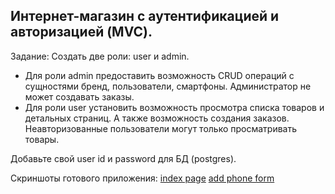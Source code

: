 ## Интернет-магазин с аутентификацией и авторизацией (MVC).

Задание:
Создать две роли: user и admin.
* Для роли admin предоставить возможность CRUD операций с сущностями бренд, пользователи, смартфоны.
Администратор не может создавать заказы.
* Для роли user установить возможность просмотра списка товаров и детальных страниц. А также возможность создания заказов.
Неавторизованные пользователи могут только просматривать товары.

Добавьте свой user id и password для БД (postgres).

Скриншоты готового приложения:
[index page](https://prnt.sc/riZPvJ-xAkfy)
[add phone form](https://prnt.sc/smkrXDMJ4Nff)

